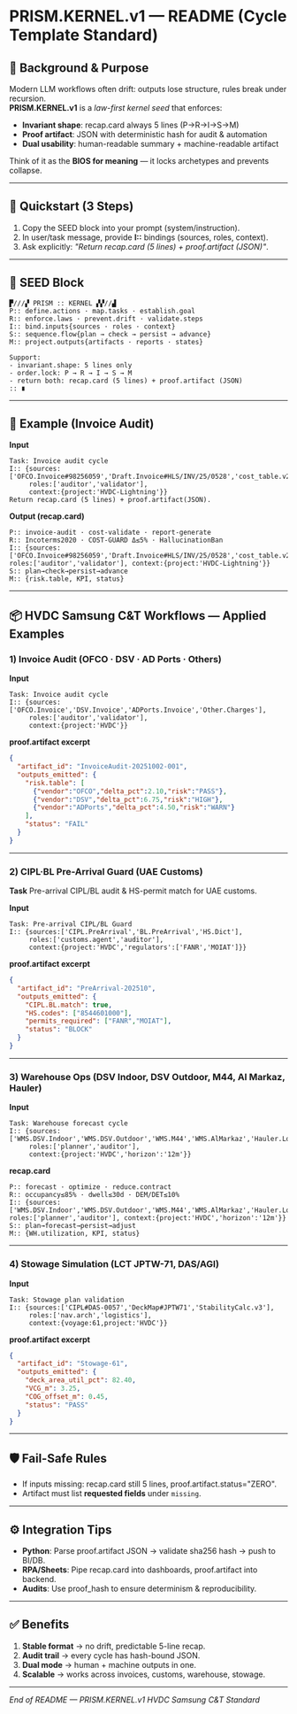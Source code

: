 # PRISM.KERNEL.v1 — README (Cycle Template Standard)

## 📌 Background & Purpose
Modern LLM workflows often drift: outputs lose structure, rules break under recursion.  
**PRISM.KERNEL.v1** is a *law-first kernel seed* that enforces:
- **Invariant shape**: recap.card always 5 lines (P→R→I→S→M)
- **Proof artifact**: JSON with deterministic hash for audit & automation
- **Dual usability**: human-readable summary + machine-readable artifact

Think of it as the **BIOS for meaning** — it locks archetypes and prevents collapse.

---

## 🚀 Quickstart (3 Steps)
1. Copy the SEED block into your prompt (system/instruction).  
2. In user/task message, provide **I::** bindings (sources, roles, context).  
3. Ask explicitly: *"Return recap.card (5 lines) + proof.artifact (JSON)"*.

---

## 🔧 SEED Block
```
▛///▞ PRISM :: KERNEL ▞▞//▟
P:: define.actions · map.tasks · establish.goal
R:: enforce.laws · prevent.drift · validate.steps
I:: bind.inputs{sources · roles · context}
S:: sequence.flow{plan → check → persist → advance}
M:: project.outputs{artifacts · reports · states}

Support:
- invariant.shape: 5 lines only
- order.lock: P → R → I → S → M
- return both: recap.card (5 lines) + proof.artifact (JSON)
:: ∎
```

---

## 📝 Example (Invoice Audit)

**Input**
```
Task: Invoice audit cycle
I:: {sources:['OFCO.Invoice#98256059','Draft.Invoice#HLS/INV/25/0528','cost_table.v2.5'],
     roles:['auditor','validator'],
     context:{project:'HVDC-Lightning'}}
Return recap.card (5 lines) + proof.artifact(JSON).
```

**Output (recap.card)**
```
P:: invoice-audit · cost-validate · report-generate
R:: Incoterms2020 · COST-GUARD Δ≤5% · HallucinationBan
I:: {sources:['OFCO.Invoice#98256059','Draft.Invoice#HLS/INV/25/0528','cost_table.v2.5'], roles:['auditor','validator'], context:{project:'HVDC-Lightning'}}
S:: plan→check→persist→advance
M:: {risk.table, KPI, status}
```

---

## 📦 HVDC Samsung C&T Workflows — Applied Examples

### 1) Invoice Audit (OFCO · DSV · AD Ports · Others)
**Input**
```
Task: Invoice audit cycle
I:: {sources:['OFCO.Invoice','DSV.Invoice','ADPorts.Invoice','Other.Charges'],
     roles:['auditor','validator'],
     context:{project:'HVDC'}}
```

**proof.artifact excerpt**
```json
{
  "artifact_id": "InvoiceAudit-20251002-001",
  "outputs_emitted": {
    "risk.table": [
      {"vendor":"OFCO","delta_pct":2.10,"risk":"PASS"},
      {"vendor":"DSV","delta_pct":6.75,"risk":"HIGH"},
      {"vendor":"ADPorts","delta_pct":4.50,"risk":"WARN"}
    ],
    "status": "FAIL"
  }
}
```

---

### 2) CIPL·BL Pre-Arrival Guard (UAE Customs)
**Task**
Pre-arrival CIPL/BL audit & HS-permit match for UAE customs.

**Input**
```
Task: Pre-arrival CIPL/BL Guard
I:: {sources:['CIPL.PreArrival','BL.PreArrival','HS.Dict'],
     roles:['customs.agent','auditor'],
     context:{project:'HVDC','regulators':['FANR','MOIAT']}}
```

**proof.artifact excerpt**
```json
{
  "artifact_id": "PreArrival-202510",
  "outputs_emitted": {
    "CIPL.BL.match": true,
    "HS.codes": ["8544601000"],
    "permits_required": ["FANR","MOIAT"],
    "status": "BLOCK"
  }
}
```

---

### 3) Warehouse Ops (DSV Indoor, DSV Outdoor, M44, Al Markaz, Hauler)
**Input**
```
Task: Warehouse forecast cycle
I:: {sources:['WMS.DSV.Indoor','WMS.DSV.Outdoor','WMS.M44','WMS.AlMarkaz','Hauler.Logs'],
     roles:['planner','auditor'],
     context:{project:'HVDC','horizon':'12m'}}
```

**recap.card**
```
P:: forecast · optimize · reduce.contract
R:: occupancy≤85% · dwell≤30d · DEM/DET≤10%
I:: {sources:['WMS.DSV.Indoor','WMS.DSV.Outdoor','WMS.M44','WMS.AlMarkaz','Hauler.Logs'], roles:['planner','auditor'], context:{project:'HVDC','horizon':'12m'}}
S:: plan→forecast→persist→adjust
M:: {WH.utilization, KPI, status}
```

---

### 4) Stowage Simulation (LCT JPTW-71, DAS/AGI)
**Input**
```
Task: Stowage plan validation
I:: {sources:['CIPL#DAS-0057','DeckMap#JPTW71','StabilityCalc.v3'],
     roles:['nav.arch','logistics'],
     context:{voyage:61,project:'HVDC'}}
```

**proof.artifact excerpt**
```json
{
  "artifact_id": "Stowage-61",
  "outputs_emitted": {
    "deck_area_util_pct": 82.40,
    "VCG_m": 3.25,
    "COG_offset_m": 0.45,
    "status": "PASS"
  }
}
```

---

## 🛡️ Fail-Safe Rules
- If inputs missing: recap.card still 5 lines, proof.artifact.status="ZERO".  
- Artifact must list **requested fields** under `missing`.  

---

## ⚙️ Integration Tips
- **Python**: Parse proof.artifact JSON → validate sha256 hash → push to BI/DB.  
- **RPA/Sheets**: Pipe recap.card into dashboards, proof.artifact into backend.  
- **Audits**: Use proof_hash to ensure determinism & reproducibility.  

---

## ✅ Benefits
1. **Stable format** → no drift, predictable 5-line recap.  
2. **Audit trail** → every cycle has hash-bound JSON.  
3. **Dual mode** → human + machine outputs in one.  
4. **Scalable** → works across invoices, customs, warehouse, stowage.  

---

_End of README — PRISM.KERNEL.v1 HVDC Samsung C&T Standard_
